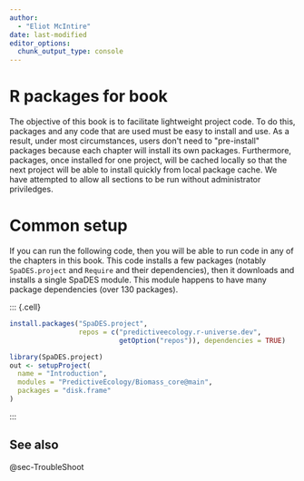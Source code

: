 ```yaml
---
author:
  - "Eliot McIntire"
date: last-modified
editor_options:
  chunk_output_type: console
---
```



# R packages for book

The objective of this book is to facilitate lightweight project code. To do this, packages and any code that are used must be easy to install and use. As a result, under most circumstances, users don't need to "pre-install" packages because each chapter will install its own packages. Furthermore, packages, once installed for one project, will be cached locally so that the next project will be able to install quickly from local package cache. We have attempted to allow all sections to be run without administrator priviledges. 

# Common setup

If you can run the following code, then you will be able to run code in any of the chapters in this book. This code installs a few packages (notably `SpaDES.project` and `Require` and their dependencies), then it downloads and installs a single SpaDES module. This module happens to have many package dependencies (over 130 packages). 


::: {.cell}

```{.r .cell-code}
install.packages("SpaDES.project", 
                 repos = c("predictiveecology.r-universe.dev", 
                           getOption("repos")), dependencies = TRUE)

library(SpaDES.project)
out <- setupProject(
  name = "Introduction",
  modules = "PredictiveEcology/Biomass_core@main",
  packages = "disk.frame"
)
```
:::



## See also

@sec-TroubleShoot


